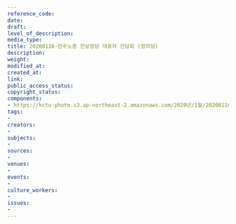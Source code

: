 ```yaml
---
reference_code: 
date: 
draft: 
level_of_description: 
media_type: 
title: 20200116-민주노총 진보정당 대표자 간담회 (정의당)
description: 
weight: 
modified_at: 
created_at: 
link: 
public_access_status: 
copyright_status: 
components:
- https://kctu-photo.s3.ap-northeast-2.amazonaws.com/2020년/1월/20200116-민주노총+진보정당+대표자+간담회+(정의당)/_DSC0982.jpg
tags:
- 
creators:
- 
subjects:
- 
sources:
- 
venues:
- 
events:
- 
culture_workers:
- 
issues:
- 
---
```

